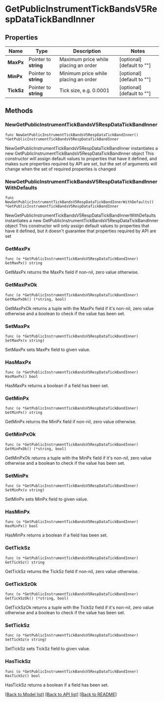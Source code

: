 # GetPublicInstrumentTickBandsV5RespDataTickBandInner

## Properties

Name | Type | Description | Notes
------------ | ------------- | ------------- | -------------
**MaxPx** | Pointer to **string** | Maximum price while placing an order | [optional] [default to ""]
**MinPx** | Pointer to **string** | Minimum price while placing an order | [optional] [default to ""]
**TickSz** | Pointer to **string** | Tick size, e.g. 0.0001 | [optional] [default to ""]

## Methods

### NewGetPublicInstrumentTickBandsV5RespDataTickBandInner

`func NewGetPublicInstrumentTickBandsV5RespDataTickBandInner() *GetPublicInstrumentTickBandsV5RespDataTickBandInner`

NewGetPublicInstrumentTickBandsV5RespDataTickBandInner instantiates a new GetPublicInstrumentTickBandsV5RespDataTickBandInner object
This constructor will assign default values to properties that have it defined,
and makes sure properties required by API are set, but the set of arguments
will change when the set of required properties is changed

### NewGetPublicInstrumentTickBandsV5RespDataTickBandInnerWithDefaults

`func NewGetPublicInstrumentTickBandsV5RespDataTickBandInnerWithDefaults() *GetPublicInstrumentTickBandsV5RespDataTickBandInner`

NewGetPublicInstrumentTickBandsV5RespDataTickBandInnerWithDefaults instantiates a new GetPublicInstrumentTickBandsV5RespDataTickBandInner object
This constructor will only assign default values to properties that have it defined,
but it doesn't guarantee that properties required by API are set

### GetMaxPx

`func (o *GetPublicInstrumentTickBandsV5RespDataTickBandInner) GetMaxPx() string`

GetMaxPx returns the MaxPx field if non-nil, zero value otherwise.

### GetMaxPxOk

`func (o *GetPublicInstrumentTickBandsV5RespDataTickBandInner) GetMaxPxOk() (*string, bool)`

GetMaxPxOk returns a tuple with the MaxPx field if it's non-nil, zero value otherwise
and a boolean to check if the value has been set.

### SetMaxPx

`func (o *GetPublicInstrumentTickBandsV5RespDataTickBandInner) SetMaxPx(v string)`

SetMaxPx sets MaxPx field to given value.

### HasMaxPx

`func (o *GetPublicInstrumentTickBandsV5RespDataTickBandInner) HasMaxPx() bool`

HasMaxPx returns a boolean if a field has been set.

### GetMinPx

`func (o *GetPublicInstrumentTickBandsV5RespDataTickBandInner) GetMinPx() string`

GetMinPx returns the MinPx field if non-nil, zero value otherwise.

### GetMinPxOk

`func (o *GetPublicInstrumentTickBandsV5RespDataTickBandInner) GetMinPxOk() (*string, bool)`

GetMinPxOk returns a tuple with the MinPx field if it's non-nil, zero value otherwise
and a boolean to check if the value has been set.

### SetMinPx

`func (o *GetPublicInstrumentTickBandsV5RespDataTickBandInner) SetMinPx(v string)`

SetMinPx sets MinPx field to given value.

### HasMinPx

`func (o *GetPublicInstrumentTickBandsV5RespDataTickBandInner) HasMinPx() bool`

HasMinPx returns a boolean if a field has been set.

### GetTickSz

`func (o *GetPublicInstrumentTickBandsV5RespDataTickBandInner) GetTickSz() string`

GetTickSz returns the TickSz field if non-nil, zero value otherwise.

### GetTickSzOk

`func (o *GetPublicInstrumentTickBandsV5RespDataTickBandInner) GetTickSzOk() (*string, bool)`

GetTickSzOk returns a tuple with the TickSz field if it's non-nil, zero value otherwise
and a boolean to check if the value has been set.

### SetTickSz

`func (o *GetPublicInstrumentTickBandsV5RespDataTickBandInner) SetTickSz(v string)`

SetTickSz sets TickSz field to given value.

### HasTickSz

`func (o *GetPublicInstrumentTickBandsV5RespDataTickBandInner) HasTickSz() bool`

HasTickSz returns a boolean if a field has been set.


[[Back to Model list]](../README.md#documentation-for-models) [[Back to API list]](../README.md#documentation-for-api-endpoints) [[Back to README]](../README.md)


